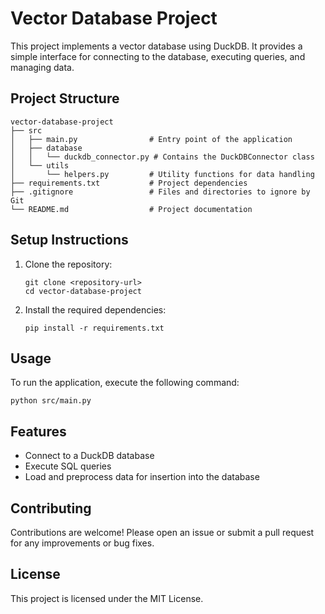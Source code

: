 # Vector Database Project

This project implements a vector database using DuckDB. It provides a simple interface for connecting to the database, executing queries, and managing data.

## Project Structure

```
vector-database-project
├── src
│   ├── main.py                # Entry point of the application
│   ├── database
│   │   └── duckdb_connector.py # Contains the DuckDBConnector class
│   └── utils
│       └── helpers.py         # Utility functions for data handling
├── requirements.txt           # Project dependencies
├── .gitignore                 # Files and directories to ignore by Git
└── README.md                  # Project documentation
```

## Setup Instructions

1. Clone the repository:
   ```
   git clone <repository-url>
   cd vector-database-project
   ```

2. Install the required dependencies:
   ```
   pip install -r requirements.txt
   ```

## Usage

To run the application, execute the following command:
```
python src/main.py
```

## Features

- Connect to a DuckDB database
- Execute SQL queries
- Load and preprocess data for insertion into the database

## Contributing

Contributions are welcome! Please open an issue or submit a pull request for any improvements or bug fixes.

## License

This project is licensed under the MIT License.